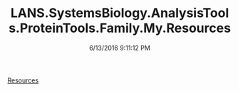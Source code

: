 ﻿---
title: LANS.SystemsBiology.AnalysisTools.ProteinTools.Family.My.Resources
date: 6/13/2016 9:11:12 PM
---

[Resources](T-LANS.SystemsBiology.AnalysisTools.ProteinTools.Family.My.Resources.Resources.html)
